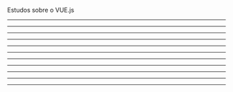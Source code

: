 Estudos sobre o VUE.js

---------------------------------------------------
---------------------------------------------------
---------------------------------------------------
---------------------------------------------------
---------------------------------------------------
---------------------------------------------------
---------------------------------------------------
---------------------------------------------------
---------------------------------------------------
---------------------------------------------------
---------------------------------------------------